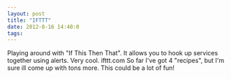 ```yaml
---
layout: post
title: "IFTTT"
date: 2012-8-16 14:40:0
tags: 
---
```


Playing around with "If This Then That". It allows you to hook up services together using alerts. Very cool. ifttt.com So far I've got 4 "recipes", but I'm sure ill come up with tons more. This could be a lot of fun!
